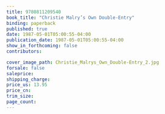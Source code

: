 ```yaml
---
title: 9780811209540
book_title: "Christie Malry’s Own Double-Entry"
binding: paperback
published: true
date: 1987-05-01T05:00:55-04:00
publication_date: 1987-05-01T05:00:55-04:00
show_in_forthcoming: false
contributors:

cover_image_path: Christie_Malrys_Own_Double-Entry_2.jpg
forsale: false
saleprice:
shipping_charge:
price_us: 13.95
price_cn:
trim_size:
page_count:
---
```


